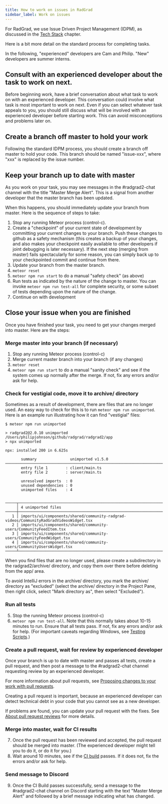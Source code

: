 ```yaml
---
title: How to work on issues in RadGrad
sidebar_label: Work on issues
---
```


For RadGrad, we use Issue Driven Project Management (IDPM), as discussed in the [Tech Stack](../tech-stack#issue-driven-project-management) chapter.

Here is a bit more detail on the standard process for completing tasks.

In the following, "experienced" developers are Cam and Philip. "New" developers are summer interns.

## Consult with an experienced developer about the task to work on next.

Before beginning work, have a brief conversation about what task to work on with an experienced developer. This conversation could involve what task is most important to work on next.  Even if you can select whatever task appeals to you, you should still discuss what will be involved with an experienced developer before starting work. This can avoid misconceptions and problems later on.

## Create a branch off master to hold your work

Following the standard IDPM process, you should create a branch off master to hold your code. This branch should be named "issue-xxx", where "xxx" is replaced by the issue number.

## Keep your branch up to date with master

As you work on your task, you may see messages in the #radgrad2-chat channel with the title "Master Merge Alert". This is a signal from another developer that the master branch has been updated.

When this happens, you should immediately update your branch from master. Here is the sequence of steps to take:

  1. Stop any running Meteor process (control-c).
  2. Create a "checkpoint" of your current state of development by committing your current changes to your branch. Push these changes to github as a safety mechanism (this creates a backup of your changes, and also makes your checkpoint easily available to other developers if joint debugging is later necessary). If the next step (merging from master) fails spectacularly for some reason, you can simply back up to your checkpointed commit and continue from there.
  3. Update your branch from the master branch.
  4. `meteor reset`
  5. `meteor npm run start` to do a manual "safety check" (as above)
  6. Run tests as indicated by the nature of the change to master. You can invoke `meteor npm run test-all` for complete security, or some subset of tests depending upon the nature of the change.
  7. Continue on with development

## Close your issue when you are finished

Once you have finished your task, you need to get your changes merged into master.  Here are the steps:

### Merge master into your branch (if necessary)

  1. Stop any running Meteor process (control-c)
  2. Merge current master branch into your branch (if any changes)
  3. `meteor reset`
  4. `meteor npm run start` to do a manual "sanity check" and see if the system comes up normally after the merge. If not, fix any errors and/or ask for help.

### Check for vestigial code, move it to archive/ directory

Sometimes as a result of development, there are files that are no longer used.  An easy way to check for this is to run `meteor npm run unimported`. Here is an example run illustrating how it can find "vestigial" files:

```
$ meteor npm run unimported

> radgrad2@2.0.10 unimported /Users/philipjohnson/github/radgrad/radgrad2/app
> npx unimported

npx: installed 200 in 6.625s

       summary               unimported v1.5.0
──────────────────────────────────────────────────────────────────────────────────────────────────────────────────────────────────
       entry file 1        : client/main.ts
       entry file 2        : server/main.ts

       unresolved imports  : 0
       unused dependencies : 0
       unimported files    : 4


─────┬────────────────────────────────────────────────────────────────────────────────────────────────────────────────────────────
     │ 4 unimported files
─────┼────────────────────────────────────────────────────────────────────────────────────────────────────────────────────────────
   1 │ imports/ui/components/shared/community-radgrad-videos/CommunityRadGradVideosWidget.tsx
   2 │ imports/ui/components/shared/community-users/CommunityFeedItem.tsx
   3 │ imports/ui/components/shared/community-users/CommunityFeedWidget.tsx
   4 │ imports/ui/components/shared/community-users/CommunityUsersWidget.tsx
─────┴────────────────────────────────────────────────────────────────────────────────────────────────────────────────────────────
```

When you find files that are no longer used, please create a subdirectory in the radgrad2/archive/ directory, and copy them over there before deleting from the app/ area.

To avoid IntelliJ errors in the archive/ directory, you mark the archive/ directory as "excluded" (select the archive/ directory in the Project Pane, then right click, select "Mark directory as", then select "Excluded").

### Run all tests

  5. Stop the running Meteor process (control-c)
  6. `meteor npm run test-all`. Note that this normally takes about 10-15 minutes to run.  Ensure that all tests pass. If not, fix any errors and/or ask for help. (For important caveats regarding Windows, see [Testing Scripts](../../testing/reference/testing-scripts).)


### Create a pull request, wait for review by experienced developer

Once your branch is up to date with master and passes all tests, create a pull request, and then post a message to the #radgrad2-chat channel requesting review by an experienced developer.

For more information about pull requests, see [Proposing changes to your work with pull requests](https://docs.github.com/en/github/collaborating-with-pull-requests/proposing-changes-to-your-work-with-pull-requests).

Creating a pull request is important, because an experienced developer can detect technical debt in your code that you cannot see as a new developer.

If problems are found, you can update your pull request with the fixes. See [About pull request reviews](https://docs.github.com/en/github/collaborating-with-pull-requests/reviewing-changes-in-pull-requests/about-pull-request-reviews) for more details.

### Merge into master, wait for CI results

  7. Once the pull request has been reviewed and accepted, the pull request should be merged into master. (The experienced developer might tell you to do it, or do it for you.)
  8. Wait around 10 minutes, see if the [CI build](https://github.com/radgrad/radgrad2/actions) passes. If it does not, fix the errors and/or ask for help.

### Send message to Discord

  9. Once the CI Build passes successfully, send a message to the #radgrad2-chat channel on Discord starting with the text "Master Merge Alert" and followed by a brief message indicating what has changed.



